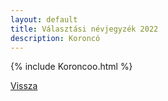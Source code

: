 ```yaml
---
layout: default
title: Választási névjegyzék 2022
description: Koroncó
---
```


{% include Koroncoo.html %}

[Vissza](./)